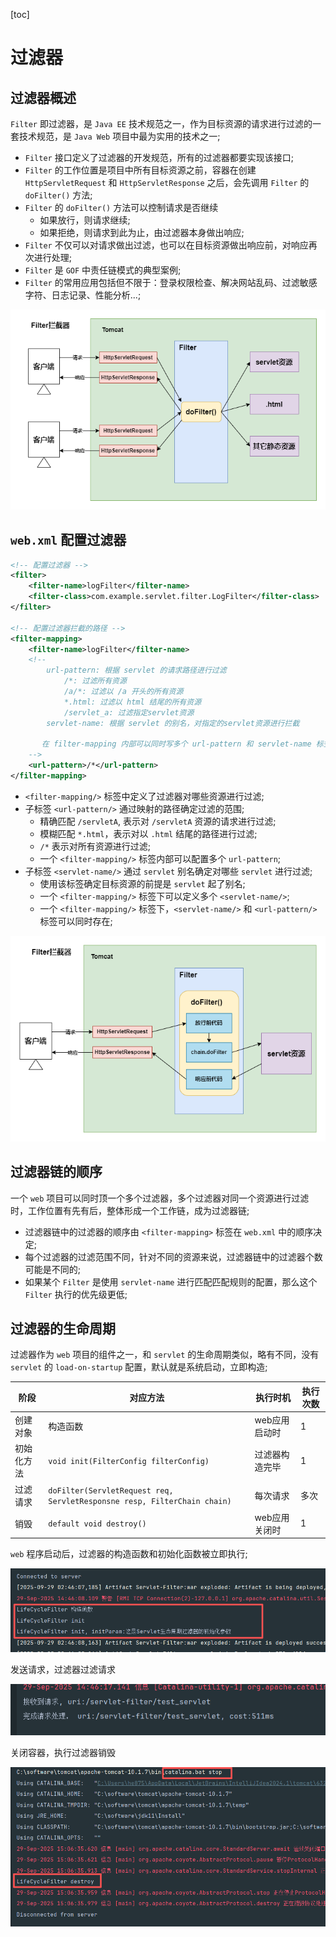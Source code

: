 [toc]

# 过滤器


## 过滤器概述

`Filter` 即过滤器，是 `Java EE` 技术规范之一，作为目标资源的请求进行过滤的一套技术规范，是 `Java Web` 项目中最为实用的技术之一;

- `Filter` 接口定义了过滤器的开发规范，所有的过滤器都要实现该接口;
- `Filter` 的工作位置是项目中所有目标资源之前，容器在创建 `HttpServletRequest` 和 `HttpServletResponse` 之后，会先调用 `Filter` 的 `doFilter()` 方法;
- `Filter` 的 `doFilter()` 方法可以控制请求是否继续
  - 如果放行，则请求继续;
  - 如果拒绝，则请求到此为止，由过滤器本身做出响应;
- `Filter` 不仅可以对请求做出过滤，也可以在目标资源做出响应前，对响应再次进行处理;
- `Filter` 是 `GOF` 中责任链模式的典型案例;
- `Filter` 的常用应用包括但不限于：登录权限检查、解决网站乱码、过滤敏感字符、日志记录、性能分析...;

![Servlet拦截器原理](./imgs/servlet-filter.png)

## `web.xml` 配置过滤器

```xml
<!-- 配置过滤器 -->
<filter>
    <filter-name>logFilter</filter-name>
    <filter-class>com.example.servlet.filter.LogFilter</filter-class>
</filter>

<!-- 配置过滤器拦截的路径 -->
<filter-mapping>
    <filter-name>logFilter</filter-name>
    <!--
        url-pattern: 根据 servlet 的请求路径进行过滤
            /*: 过滤所有资源
            /a/*: 过滤以 /a 开头的所有资源
            *.html: 过滤以 html 结尾的所有资源
            /servlet_a: 过滤指定servlet资源
        servlet-name: 根据 servlet 的别名，对指定的servlet资源进行拦截

       在 filter-mapping 内部可以同时写多个 url-pattern 和 servlet-name 标签
    -->
    <url-pattern>/*</url-pattern>
</filter-mapping>
```

- `<filter-mapping/>` 标签中定义了过滤器对哪些资源进行过滤;
- 子标签 `<url-pattern/>` 通过映射的路径确定过滤的范围;
  - 精确匹配 `/servletA`, 表示对 `/servletA` 资源的请求进行过滤;
  - 模糊匹配 `*.html`，表示对以 `.html` 结尾的路径进行过滤;
  - `/*` 表示对所有资源进行过滤;
  - 一个 `<filter-mapping/>` 标签内部可以配置多个 `url-pattern`;
- 子标签 `<servlet-name/>` 通过 `servlet` 别名确定对哪些 `servlet` 进行过滤;
  - 使用该标签确定目标资源的前提是 `servlet` 起了别名;
  - 一个 `<filter-mapping/>` 标签下可以定义多个 `<servlet-name/>`;
  - 一个 `<filter-mapping/>` 标签下，`<servlet-name/>` 和 `<url-pattern/>` 标签可以同时存在;

![过滤器内部拦截流程](./imgs/servlet-filter-execution-process.png)

## 过滤器链的顺序

一个 `web` 项目可以同时顶一个多个过滤器，多个过滤器对同一个资源进行过滤时，工作位置有先有后，整体形成一个工作链，成为过滤器链;

- 过滤器链中的过滤器的顺序由 `<filter-mapping>` 标签在 `web.xml` 中的顺序决定;
- 每个过滤器的过滤范围不同，针对不同的资源来说，过滤器链中的过滤器个数可能是不同的;
- 如果某个 `Filter` 是使用 `servlet-name` 进行匹配匹配规则的配置，那么这个 `Filter` 执行的优先级更低;

## 过滤器的生命周期

过滤器作为 `web` 项目的组件之一，和 `servlet` 的生命周期类似，略有不同，没有 `servlet` 的 `load-on-startup` 配置，默认就是系统启动，立即构造;

| 阶段    | 对应方法                                                                     | 执行时机     | 执行次数 |
|-------|--------------------------------------------------------------------------|----------|------|
| 创建对象  | 构造函数                                                                     | web应用启动时 | 1    |
| 初始化方法 | `void init(FilterConfig filterConfig)`                                   | 过滤器构造完毕  | 1    |
| 过滤请求  | `doFilter(ServletRequest req, ServletResponsne resp, FilterChain chain)` | 每次请求     | 多次   |
| 销毁    | `default void destroy()`                                                 | web应用关闭时 | 1    |


`web` 程序启动后，过滤器的构造函数和初始化函数被立即执行;

![过滤器构造函数和初始化函数执行](./imgs/servlet-filter-execute-constructor-and-init.png)

发送请求，过滤器过滤请求

![过滤器过滤请求](./imgs/servlet-filter-execute-do-filter.png)

关闭容器，执行过滤器销毁

![关闭容器，执行过滤器销毁函数](./imgs/servlet-filter-execute-destroy.png)


























